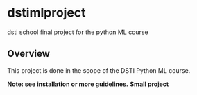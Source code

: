 # dstimlproject
dsti school final project  for the python ML course

## Overview
This project is done in the scope of the DSTI Python ML course.

**Note: see installation or more guidelines.**
**Small project**
